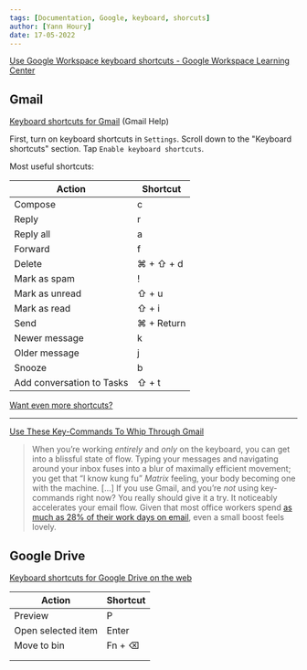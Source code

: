 ```yaml
---
tags: [Documentation, Google, keyboard, shorcuts]
author: [Yann Houry]
date: 17-05-2022
---
```


[Use Google Workspace keyboard shortcuts - Google Workspace Learning Center](https://support.google.com/a/users/answer/9298571?hl=en&ref_topic=9545478&utm_source=twitter&utm_medium=unpaidsoc&utm_campaign=FY22-Q2-googleworkspace_supportpage_Product-Education&utm_content=-&utm_term=-)

## Gmail
[Keyboard shortcuts for Gmail](https://support.google.com/mail/answer/6594?hl=en&co=GENIE.Platform%3DiOS&oco=1#zippy=%2Cactions%2Cshortcuts-with-description-available) (Gmail Help)

First, turn on keyboard shortcuts in `Settings`. Scroll down to the "Keyboard shortcuts" section. Tap `Enable keyboard shortcuts`.

Most useful shortcuts:

| Action                    | Shortcut   |
| ------------------------- | ---------- |
| Compose                   | c          |
| Reply                     | r          |
| Reply all                 | a          |
| Forward                   | f          |
| Delete                    | ⌘ + ⇧ + d  |
| Mark as spam              | !          |
| Mark as unread            | ⇧ + u      |
| Mark as read              | ⇧ + i      |
| Send                      | ⌘ + Return |
| Newer message             | k          |
| Older message             | j          |
| Snooze                    | b          |
| Add conversation to Tasks | ⇧ + t      |

[Want even more shortcuts?](https://support.google.com/mail/answer/6594?hl=en&co=GENIE.Platform=Desktop#zippy=%2Ccompose-chat%2Cactions)

<hr />

[Use These Key-Commands To Whip Through Gmail](https://clivethompson.medium.com/use-these-key-commands-to-whip-through-gmail-cda943c39a09)

> When you’re working _entirely_ and _only_ on the keyboard, you can get into a blissful state of flow. Typing your messages and navigating around your inbox fuses into a blur of maximally efficient movement; you get that “I know kung fu” _Matrix_ feeling, your body becoming one with the machine.
> [...]
> If you use Gmail, and you’re _not_ using key-commands right now? You really should give it a try. It noticeably accelerates your email flow. Given that most office workers spend [as much as 28% of their work days on email](https://hbr.org/2019/01/how-to-spend-way-less-time-on-email-every-day), even a small boost feels lovely.

## Google Drive
[Keyboard shortcuts for Google Drive on the web](https://support.google.com/drive/answer/2563044?hl=en-GB)

| Action             | Shortcut |
| ------------------ | -------- |
| Preview            | P        |
| Open selected item | Enter    |
| Move to bin        | Fn + ⌫   |
|                    |          |
|                    |          |
